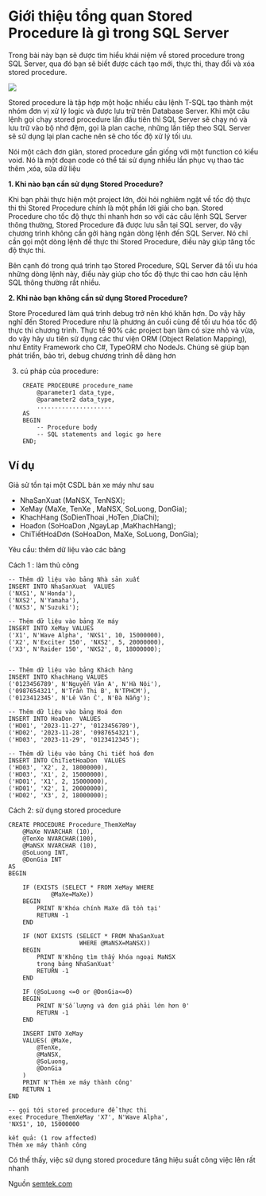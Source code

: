 # Giới thiệu tổng quan Stored Procedure là gì trong SQL Server

Trong bài này bạn sẽ được tìm hiểu khái niệm về stored procedure trong SQL Server, qua đó bạn sẽ biết được cách tạo mới, thực thi, thay đổi và xóa stored procedure.

![](/pictures/SQL.png)

Stored procedure là tập hợp một hoặc nhiều câu lệnh T-SQL tạo thành một nhóm đơn vị xử lý logic và được lưu trữ trên Database Server. Khi một câu lệnh gọi chạy stored procedure lần đầu tiên thì SQL Server sẽ chạy nó và lưu trữ vào bộ nhớ đệm, gọi là plan cache, những lần tiếp theo SQL Server sẽ sử dụng lại plan cache nên sẽ cho tốc độ xử lý tối ưu.

Nói một cách đơn giản, stored procedure gần giống với một function có kiểu void. Nó là một đoạn code có thể tái sử dụng nhiều lần phục vụ thao tác thêm ,xóa, sửa dữ liệu

__1. Khi nào bạn cần sử dụng Stored Procedure?__

Khi bạn phải thực hiện một project lớn, đòi hỏi nghiêm ngặt về tốc độ thực thi thì Stored Procedure chính là một phần lời giải cho bạn. Stored Procedure cho tốc độ thực thi nhanh hơn so với các câu lệnh SQL Server thông thường, Stored Procedure đã được lưu sẵn tại SQL server, do vậy chương trình không cần gởi hàng ngàn dòng lệnh đến SQL Server. Nó chỉ cần gọi một dòng lệnh để thực thi Stored Procedure, điều này giúp tăng tốc độ thực thi.

Bên cạnh đó trong quá trình tạo Stored Procedure, SQL Server đã tối ưu hóa những dòng lệnh này, điều này giúp cho tốc độ thực thi cao hơn câu lệnh SQL thông thường rất nhiều.

__2. Khi nào bạn không cần sử dụng Stored Procedure?__

Store Procedured làm quá trình debug trở nên khó khăn hơn. Do vậy hãy nghĩ đến Stored Procedure như là phương án cuối cùng để tối ưu hóa tốc độ thực thi chương trình. Thực tế 90% các project bạn làm có size nhỏ và vừa, do vậy hãy ưu tiên sử dụng các thư viện ORM (Object Relation Mapping), như Entity Framework cho C#, TypeORM cho NodeJs. Chúng sẽ giúp bạn phát triển, bảo trì, debug chương trình dễ dàng hơn


3. cú pháp của procedure:
```
    CREATE PROCEDURE procedure_name
        @parameter1 data_type,
        @parameter2 data_type,
        .....................
    AS
    BEGIN
        -- Procedure body
        -- SQL statements and logic go here
    END;

```

## Ví dụ

Giả sử tồn tại một CSDL bán xe máy như sau 

- NhaSanXuat (MaNSX, TenNSX);
- XeMay (MaXe, TenXe , MaNSX, SoLuong, DonGia);
- KhachHang (SoDienThoai ,HoTen ,DiaChi);
- Hoađon (SoHoaDon ,NgayLap ,MaKhachHang);
- ChiTiếtHoáDơn (SoHoaDon, MaXe, SoLuong, DonGia);

Yêu cầu: thêm dữ liệu vào các bảng 

Cách 1 : làm thủ công

```
-- Thêm dữ liệu vào bảng Nhà sản xuất
INSERT INTO NhaSanXuat  VALUES
('NXS1', N'Honda'),
('NXS2', N'Yamaha'),
('NXS3', N'Suzuki');

-- Thêm dữ liệu vào bảng Xe máy
INSERT INTO XeMay VALUES
('X1', N'Wave Alpha', 'NXS1', 10, 15000000),
('X2', N'Exciter 150', 'NXS2', 5, 20000000),
('X3', N'Raider 150', 'NXS2', 8, 18000000);


-- Thêm dữ liệu vào bảng Khách hàng
INSERT INTO KhachHang VALUES
('0123456789', N'Nguyễn Văn A', N'Hà Nội'),
('0987654321', N'Trần Thị B', N'TPHCM'),
('0123412345', N'Lê Văn C', N'Đà Nẵng');

-- Thêm dữ liệu vào bảng Hoá đơn
INSERT INTO HoaDon  VALUES
('HD01', '2023-11-27', '0123456789'),
('HD02', '2023-11-28', '0987654321'),
('HD03', '2023-11-29', '0123412345');

-- Thêm dữ liệu vào bảng Chi tiết hoá đơn
INSERT INTO ChiTietHoaDon  VALUES
('HD03', 'X2', 2, 18000000),
('HD03', 'X1', 2, 15000000),
('HD01', 'X1', 2, 15000000),
('HD01', 'X2', 1, 20000000),
('HD02', 'X3', 2, 18000000);

```
Cách 2: sử dụng stored procedure

```
CREATE PROCEDURE Procedure_ThemXeMay
	@MaXe NVARCHAR (10),
	@TenXe NVARCHAR(100),
	@MaNSX NVARCHAR (10),
	@SoLuong INT,
	@DonGia INT
AS
BEGIN

	IF (EXISTS (SELECT * FROM XeMay WHERE
            @MaXe=MaXe))
	BEGIN
		PRINT N'Khóa chính MaXe đã tồn tại'
		RETURN -1
	END
	
	IF (NOT EXISTS (SELECT * FROM NhaSanXuat 
                    WHERE @MaNSX=MaNSX))
	BEGIN
		PRINT N'Không tìm thấy khóa ngoại MaNSX
        trong bảng NhaSanXuat'
		RETURN -1
	END

	IF (@SoLuong <=0 or @DonGia<=0)
	BEGIN
		PRINT N'Số lượng và đơn giá phải lớn hơn 0'
		RETURN -1
	END

	INSERT INTO XeMay
	VALUES(	@MaXe,
		@TenXe,
		@MaNSX,
		@SoLuong,
		@DonGia
	)
	PRINT N'Thêm xe máy thành công'
	RETURN 1
END

-- gọi tới stored procedure để thực thi
exec Procedure_ThemXeMay 'X7', N'Wave Alpha', 
'NXS1', 10, 15000000

kết quả: (1 row affected)
Thêm xe máy thành công
```

Có thể thấy, việc sử dụng stored procedure tăng hiệu suất công việc lên rất nhanh

Nguồn [semtek.com](https://www.semtek.com.vn/procedure-la-gi/)